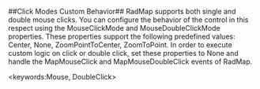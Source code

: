 ##Click Modes Custom Behavior##
RadMap supports both single and double mouse clicks. You can configure the behavior of the control in this respect using the MouseClickMode and MouseDoubleClickMode properties. These properties support the following predefined values: Center, None, ZoomPointToCenter, ZoomToPoint.
In order to execute custom logic on click or double click, set these properties to None and handle the MapMouseClick and MapMouseDoubleClick events of RadMap.

<keywords:Mouse, DoubleClick>